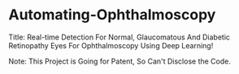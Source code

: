 # Automating-Ophthalmoscopy
Title: Real-time Detection For Normal, Glaucomatous And Diabetic Retinopathy Eyes For Ophthalmoscopy Using Deep Learning!

Note: This Project is Going for Patent, So Can't Disclose the Code.
